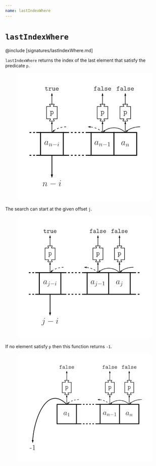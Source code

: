 ```yaml
---
name: lastIndexWhere
---
```


# `lastIndexWhere`

@include [signatures/lastIndexWhere.md]

`lastIndexWhere` returns the index of the last element that satisfy the predicate `p`.

<figure class="diagram">
  <img src="images/lastIndexWhere.svg" alt="lastIndexWhere function">
  <!-- <figcaption class="diagram-desc"></figcaption> -->
</figure>

The search can start at the given offset `j`.

<figure class="diagram">
  <img src="images/lastIndexWhere.2.svg" alt="lastIndexWhere function">
  <!-- <figcaption class="diagram-desc"></figcaption> -->
</figure>

If no element satisfy `p` then this function returns `-1`.

<figure class="diagram">
  <img src="images/lastIndexWhere.3.svg" alt="lastIndexWhere function">
  <!-- <figcaption class="diagram-desc"></figcaption> -->
</figure>
